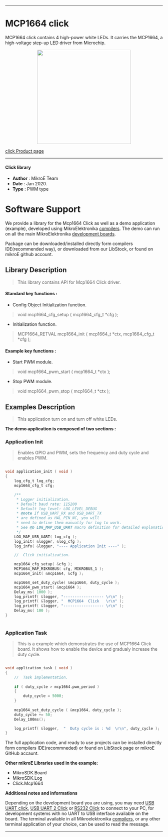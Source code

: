 
---
# MCP1664 click

MCP1664 click contains 4 high-power white LEDs. It carries the MCP1664, a high-voltage step-up LED driver from Microchip.

<p align="center">
  <img src="https://download.mikroe.com/images/click_for_ide/mcp1664_click.png" height=300px>
</p>

[click Product page](https://www.mikroe.com/mcp1664-click)

---


#### Click library 

- **Author**        : MikroE Team
- **Date**          : Jan 2020.
- **Type**          : PWM type


# Software Support

We provide a library for the Mcp1664 Click 
as well as a demo application (example), developed using MikroElektronika 
[compilers](https://shop.mikroe.com/compilers). 
The demo can run on all the main MikroElektronika [development boards](https://shop.mikroe.com/development-boards).

Package can be downloaded/installed directly form compilers IDE(recommended way), or downloaded from our LibStock, or found on mikroE github account. 

## Library Description

> This library contains API for Mcp1664 Click driver.

#### Standard key functions :

- Config Object Initialization function.
> void mcp1664_cfg_setup ( mcp1664_cfg_t *cfg ); 
 
- Initialization function.
> MCP1664_RETVAL mcp1664_init ( mcp1664_t *ctx, mcp1664_cfg_t *cfg );

#### Example key functions :

- Start PWM module.
> void mcp1664_pwm_start ( mcp1664_t *ctx );
 
- Stop PWM module.
> void mcp1664_pwm_stop ( mcp1664_t *ctx );

## Examples Description

> This application turn on and turn off white LEDs.

**The demo application is composed of two sections :**

### Application Init 

> Enables GPIO and PWM, sets the frequency and duty cycle and enables PWM.

```c

void application_init ( void )
{
    log_cfg_t log_cfg;
    mcp1664_cfg_t cfg;

    /** 
     * Logger initialization.
     * Default baud rate: 115200
     * Default log level: LOG_LEVEL_DEBUG
     * @note If USB_UART_RX and USB_UART_TX 
     * are defined as HAL_PIN_NC, you will 
     * need to define them manually for log to work. 
     * See @b LOG_MAP_USB_UART macro definition for detailed explanation.
     */
    LOG_MAP_USB_UART( log_cfg );
    log_init( &logger, &log_cfg );
    log_info( &logger, "---- Application Init ----" );

    //  Click initialization.

    mcp1664_cfg_setup( &cfg );
    MCP1664_MAP_MIKROBUS( cfg, MIKROBUS_1 );
    mcp1664_init( &mcp1664, &cfg );

    mcp1664_set_duty_cycle( &mcp1664, duty_cycle );
    mcp1664_pwm_start( &mcp1664 );
    Delay_ms( 1000 );
    log_printf( &logger, "------------------ \r\n" );
    log_printf( &logger, "  MCP1664  Click   \r\n" );
    log_printf( &logger, "------------------ \r\n" );
    Delay_ms( 100 );
}
  
```

### Application Task

> This is a example which demonstrates the use of MCP1664 Click board.
> It shows how to enable the device and gradualy increase the duty cycle.

```c

void application_task ( void )
{
    //  Task implementation.
    
    if ( duty_cycle > mcp1664.pwm_period )
    {
        duty_cycle = 5000;
    }
    
    mcp1664_set_duty_cycle ( &mcp1664, duty_cycle );
    duty_cycle += 50;
    Delay_100ms();

    log_printf( &logger,  "  Duty cycle is : %d  \r\n", duty_cycle );
} 

``` 

The full application code, and ready to use projects can be  installed directly form compilers IDE(recommneded) or found on LibStock page or mikroE GitHub accaunt.

**Other mikroE Libraries used in the example:** 

- MikroSDK.Board
- MikroSDK.Log
- Click.Mcp1664

**Additional notes and informations**

Depending on the development board you are using, you may need 
[USB UART click](https://shop.mikroe.com/usb-uart-click), 
[USB UART 2 Click](https://shop.mikroe.com/usb-uart-2-click) or 
[RS232 Click](https://shop.mikroe.com/rs232-click) to connect to your PC, for 
development systems with no UART to USB interface available on the board. The 
terminal available in all Mikroelektronika 
[compilers](https://shop.mikroe.com/compilers), or any other terminal application 
of your choice, can be used to read the message.



---
